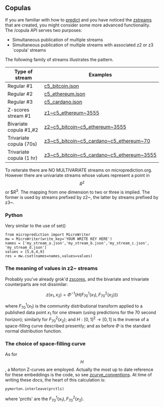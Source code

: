 
## Copulas

If you are familiar with how to [predict](https://microprediction.github.io/microprediction/predict.html) and
you have noticed the [zstreams](https://microprediction.github.io/microprediction/zstreams.html) that are created, you
might consider some more advanced functionality. The /copula API serves two purposes:

 - Simultaneous publication of multiple streams
 - Simultaneous publication of multiple streams with associated z2 or z3 `copula' streams 

The following family of streams illustrates the pattern.
    
     
| Type of stream           | Examples                                                                                                                                            |
|--------------------------|-----------------------------------------------------------------------------------------------------------------------------------------------------|
| Regular #1               | [c5_bitcoin.json](https://www.microprediction.org/stream_dashboard.html?stream=c5_bitcoin)                                                          |
| Regular #2               | [c5_ethereum.json](https://www.microprediction.org/stream_dashboard.html?stream=c5_ethereum)                                                        |
| Regular #3               | [c5_cardano.json](https://www.microprediction.org/stream_dashboard.html?stream=c5_cardano)                                                          |
| Z-scores stream #1       | [z1~c5_ethereum~3555](https://www.microprediction.org/stream_dashboard.html?stream=z1~c5_ethereum~3555)                                             |
| Bivariate copula #1,#2   | [z2~c5_bitcoin~c5_ethereum~3555](https://www.microprediction.org/stream_dashboard.html?stream=z2~c5_bitcoin~c5_ethereum~3555)                       |
| Trivariate copula (70s)  | [z3~c5_bitcoin~c5_cardano~c5_ethereum~70](https://www.microprediction.org/stream_dashboard.html?stream=z3~c5_bitcoin~c5_cardano~c5_ethereum~70)     |         
| Trivariate copula (1 hr) | [z3~c5_bitcoin~c5_cardano~c5_ethereum~3555](https://www.microprediction.org/stream_dashboard.html?stream=z3~c5_bitcoin~c5_cardano~c5_ethereum~3555) |         


To reiterate there are NO MULTIVARIATE streams on microprediction.org. However there are
univariate streams whose values represent a point in $$R^2$$ or $$R^3$. The mapping from one dimension to 
two or three is implied. The former is used by streams prefixed by z2~, the latter by streams prefixed by
z3~.

### Python 
Very similar to the use of set()

    from microprediction import MicroWriter
    mw = MicroWriter(write_key='YOUR WRITE KEY HERE')
    names = ['my_stream_a.json','my_stream_b.json','my_stream_c.json', 'my_stream_d.json']
    values = [5,6,4,9]
    res = mw.cset(names=names,values=values)

### The meaning of values in z2~ streams
Probably you've already grok'd [zscores](https://microprediction.github.io/microprediction/zscores.html), and the bivariate and trivariate counterparts
are not dissimilar:

$$ z(x_1,x_2) = \Phi^{-1} \left( H( F^1_{70}(x_1), F^2_{70}(x_2) ) \right) $$

where $F^1_{70}(x_1)$ is the community distributional transform applied to a published 
data point $x_1$ for one stream (using predictions for the 70 second horizon); similarly
for $F^2_{70}(x_2)$; and 
$H:[0,1]^2 \rightarrow [0,1]$ is the inverse of a space-filling curve described presently; and
as before $\Phi$ is the standard normal distribution function.

### The choice of space-filling curve

As for $$H$$, a Morton Z-curves are employed. Actually the most up to date
reference for these embeddings is the code, so see [zcurve_conventions](https://github.com/microprediction/microconventions/blob/master/microconventions/zcurve_conventions.py). At time of
writing these docs, the heart of this calculation is:

    pymorton.interleave(prctls)

where 'prctls' are the $F^1_{70}(x_1), F^2_{70}(x_2)$. 
 
